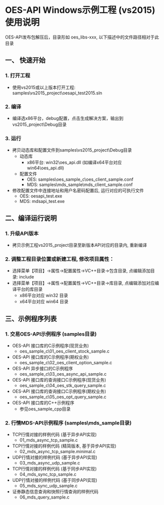 # OES-API Windows示例工程 (vs2015) 使用说明

OES-API发布包解压后，目录形如 oes_libs-xxx, 以下描述中的文件路径相对于此目录

一、 快速开始
-------------------

### 1. 打开工程

  * 使用vs2015或以上版本打开工程: samples\vs2015_project\oesapi_test2015.sln

### 2. 编译

  * 编译选x86平台，debug配置，点击生成解决方案，输出到vs2015_project\Debug目录

### 3. 运行

  * 拷贝动态库和配置文件到samples\vs2015_project\Debug目录
    - 动态库
      - x86平台: win32\oes_api.dll (如编译x64平台对应 win64\oes_api.dll)
    - 配置文件
      - OES: samples\oes_sample_c\oes_client_sample.conf
      - MDS: samples\mds_sample\mds_client_sample.conf
  * 修改配置文件中连接地址和用户名密码配置后, 运行对应的可执行文件
    - OES: oesapi_test.exe
    - MDS: mdsapi_test.exe


二、编译运行说明
-------------------

### 1. 升级API版本

  * 拷贝示例工程vs2015_project目录至新版本API对应的目录内, 重新编译

### 2. 调整工程目录位置或新建工程, 修改项目属性：

  * 选择菜单【项目】->属性->配置属性->VC++目录->包含目录, 点编辑添加目录: include
  * 选择菜单【项目】->属性->配置属性->VC++目录->库目录, 点编辑添加对应编译平台的库目录
    - x86平台对应 win32 目录
    - x64平台对应 win64 目录


三、示例程序列表
-------------------

### 1. 交易OES-API示例程序 (samples目录)

  * OES-API 接口库的C示例程序(现货业务)
    - oes_sample_c\01_oes_client_stock_sample.c
  * OES-API 接口库的C示例程序(期权业务)
    - oes_sample_c\02_oes_client_option_sample.c
  * OES-API 异步接口的C示例程序
    - oes_sample_c\03_oes_async_api_sample.c
  * OES-API 接口库的查询接口C示例程序(现货业务)
    - oes_sample_c\04_oes_stk_query_sample.c
  * OES-API 接口库的查询接口C示例程序(期权业务)
    - oes_sample_c\05_oes_opt_query_sample.c
  * OES-API 接口库的C++示例程序
    - 参见oes_sample_cpp目录

### 2. 行情MDS-API示例程序 (samples\mds_sample目录)

  * TCP行情对接的样例代码 (基于异步API实现)
    - 01_mds_async_tcp_sample.c
  * TCP行情对接的样例代码 (精简版本, 基于异步API实现)
    - 02_mds_async_tcp_sample.minimal.c
  * UDP行情对接的样例代码 (基于异步API实现)
    - 03_mds_async_udp_sample.c
  * TCP行情对接的样例代码 (基于同步API实现)
    - 04_mds_sync_tcp_sample.c
  * UDP行情对接的样例代码 (基于同步API实现)
    - 05_mds_sync_udp_sample.c
  * 证券静态信息查询和快照行情查询的样例代码
    - 06_mds_query_sample.c
